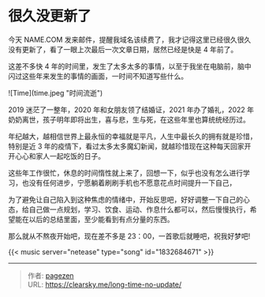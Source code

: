 # 很久没更新了


今天 NAME.COM 发来邮件，提醒我域名该续费了，我才记得这里已经很久很久没有更新了，看了一眼上次最后一次文章日期，居然已经是快是 4 年前了。

这差不多快 4 年的时间里，发生了太多太多的事情，以至于我坐在电脑前，脑中闪过这些年来发生的事情的画面，一时间不知道写些什么。

![Time](time.jpeg &#34;时间流逝&#34;)

2019 迷茫了一整年，2020 年和女朋友领了结婚证，2021 年办了婚礼，2022 年奶奶离世，孩子明年即将出生，喜与悲，生与死，在这些年里也算统统经历过。

年纪越大，越相信世界上最永恒的幸福就是平凡，人生中最长久的拥有就是珍惜，特别是近 3 年的疫情下，看过太多太多魔幻新闻，就越珍惜现在这种每天回家开开心心和家人一起吃饭的日子。

这些年工作很忙，休息的时间惰性就上来了，回想一下，似乎也没有怎么进行学习，也没有任何进步，宁愿躺着刷刷手机也不愿意花点时间提升一下自己，

为了避免让自己陷入到这种焦虑的情绪中，开始反思吧，好好调整一下自己的心态，给自己做一点规划，学习、饮食、运动、作息什么都可以，然后慢慢执行，希望能在以后的总结里面，至少能看到有点分量的东西。

那么就从不熬夜开始吧，现在差不多是 23：00，一首歌后就睡吧，祝我好梦吧!

{{&lt; music server=&#34;netease&#34; type=&#34;song&#34; id=&#34;1832684671&#34; &gt;}}


---

> 作者: [pagezen](http://clearsky.me/)  
> URL: https://clearsky.me/long-time-no-update/  

